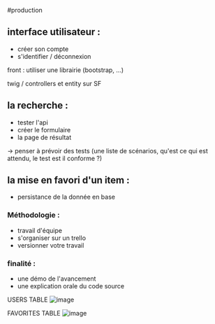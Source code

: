#production

## interface utilisateur :

- créer son compte
- s'identifier / déconnexion

front : utiliser une librairie (bootstrap, ...)

twig / controllers et entity sur SF

## la recherche :

- tester l'api
- créer le formulaire
- la page de résultat

-> penser à prévoir des tests (une liste de scénarios, qu'est ce qui est attendu, le test est il conforme ?)


## la mise en favori d'un item : 

- persistance de la donnée en base


### Méthodologie :

- travail d'équipe
- s'organiser sur un trello 
- versionner votre travail

### finalité :

- une démo de l'avancement
- une explication orale du code source


USERS TABLE
![image](https://github.com/sqrtM/3waIMSLP/assets/79169638/112a8a67-69ab-4fbb-9456-788d3a0dfb47)

FAVORITES TABLE
![image](https://github.com/sqrtM/3waIMSLP/assets/79169638/5b77bc8b-ed08-4e37-ae2b-60c6e5a69e29)

